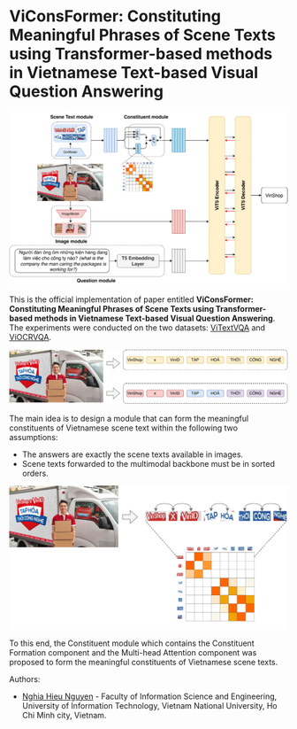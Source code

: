 # ViConsFormer: Constituting Meaningful Phrases of Scene Texts using Transformer-based methods in Vietnamese Text-based Visual Question Answering

![Overall Architecture](./images/ViConsFormer.png)

This is the official implementation of paper entitled <b>ViConsFormer: Constituting Meaningful Phrases of Scene Texts using Transformer-based methods in Vietnamese Text-based Visual Question Answering</b>. The experiments were conducted on the two datasets: [ViTextVQA](https://arxiv.org/abs/2404.10652) and [ViOCRVQA](https://arxiv.org/abs/2404.18397).

![Constituents Formation](./images/preliminary.png)

The main idea is to design a module that can form the meaningful constituents of Vietnamese scene text within the following two assumptions:
- The answers are exactly the scene texts available in images.
- Scene texts forwarded to the multimodal backbone must be in sorted orders.

![Constituent module](./images/ConsFormer.png)

To this end, the Constituent module which contains the Constituent Formation component and the Multi-head Attention component was proposed to form the meaningful constituents of Vietnamese scene texts.

Authors:
- [Nghia Hieu Nguyen](mailto:nghiangh@uit.edu.vn) - Faculty of Information Science and Engineering, University of Information Technology, Vietnam National University, Ho Chi Minh city, Vietnam.